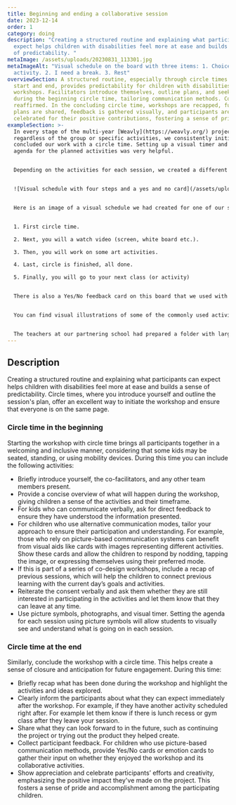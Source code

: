 ```yaml
---
title: Beginning and ending a collaborative session
date: 2023-12-14
order: 1
category: doing
description: "Creating a structured routine and explaining what participants can
  expect helps children with disabilities feel more at ease and builds a sense
  of predictability. "
metaImage: /assets/uploads/20230831_113301.jpg
metaImageAlt: "Visual schedule on the board with three items: 1. Choice of
  activity. 2. I need a break. 3. Rest"
overviewSection: A structured routine, especially through circle times at the
  start and end, provides predictability for children with disabilities in
  workshops. Facilitators introduce themselves, outline plans, and seek feedback
  during the beginning circle time, tailoring communication methods. Consent is
  reaffirmed. In the concluding circle time, workshops are recapped, future
  plans are shared, feedback is gathered visually, and participants are
  celebrated for their positive contributions, fostering a sense of pride.
exampleSection: >-
  In every stage of the multi-year [Weavly](https://weavly.org/) project,
  regardless of the group or specific activities, we consistently initiated and
  concluded our work with a circle time. Setting up a visual timer and a visual
  agenda for the planned activities was very helpful. 


  Depending on the activities for each session, we created a different visual schedule and velcroed it onto a board visible to all students. Then, during the circle time, we explained each step, took the visual card of that step, and showed it to each individual student to get them to confirm that step either through tapping the image, nodding, or giving their feedback verbally. As we progressed through a session, we removed the steps from the board and also updated the visual timer. 


  ![Visual schedule with four steps and a yes and no card](/assets/uploads/img_20191106_142156.jpg "Visual schedule for the classroom with Yes/No feedback card")


  Here is an image of a visual schedule we had created for one of our sessions, including four steps:


  1. First circle time.

  2. Next, you will a watch video (screen, white board etc.).

  3. Then, you will work on some art activities.

  4. Last, circle is finished, all done.

  5. Finally, you will go to your next class (or activity) 


  There is also a Yes/No feedback card on this board that we used with some students to gather their feedback about different questions. 


  You can find visual illustrations of some of the commonly used activities, such as Circle Time, Goodbye Circle, Work at table time, Game time, Watch video, Read book on the web, to create a visual schedule for any session. In some cases, it was easier for us to take photographs of actual objects and places to suit the needs of the project, such as images for Washroom, Sensory toy bin, Rest area.


  The teachers at our partnering school had prepared a folder with large images of different areas in the school, such as the gym, lunchroom, library, main area, etc. At the ending circle time, we showed the students the image of the area they would be heading to after the workshop.
---
```

## Description

Creating a structured routine and explaining what participants can expect helps children with disabilities feel more at ease and builds a sense of predictability. Circle times, where you introduce yourself and outline the session's plan, offer an excellent way to initiate the workshop and ensure that everyone is on the same page. 

### Circle time in the beginning

Starting the workshop with circle time brings all participants together in a welcoming and inclusive manner, considering that some kids may be seated, standing, or using mobility devices. During this time you can include the following activities: 

* Briefly introduce yourself, the co-facilitators, and any other team members present.
* Provide a concise overview of what will happen during the workshop, giving children a sense of the activities and their timeframe. 
* For kids who can communicate verbally, ask for direct feedback to ensure they have understood the information presented. 
* For children who use alternative communication modes, tailor your approach to ensure their participation and understanding. For example, those who rely on picture-based communication systems can benefit from visual aids like cards with images representing different activities. Show these cards and allow the children to respond by nodding, tapping the image, or expressing themselves using their preferred mode.
* If this is part of a series of co-design workshops, include a recap of previous sessions, which will help the children to connect previous learning with the current day’s goals and activities. 
* Reiterate the consent verbally and ask them whether they are still interested in participating in the activities and let them know that they can leave at any time.
* Use picture symbols, photographs, and visual timer. Setting the agenda for each session using picture symbols will allow students to visually see and understand what is going on in each session.

### Circle time at the end

Similarly, conclude the workshop with a circle time. This helps create a sense of closure and anticipation for future engagement. During this time:

* Briefly recap what has been done during the workshop and highlight the activities and ideas explored.
* Clearly inform the participants about what they can expect immediately after the workshop. For example, if they have another activity scheduled right after. For example let them know if there is lunch recess or gym class after they leave your session. 
* Share what they can look forward to in the future, such as continuing the project or trying out the product they helped create. 
* Collect participant feedback. For children who use picture-based communication methods, provide Yes/No cards or emotion cards to gather their input on whether they enjoyed the workshop and its collaborative activities.
* Show appreciation and celebrate participants’ efforts and creativity, emphasizing the positive impact they've made on the project. This fosters a sense of pride and accomplishment among the participating children.

